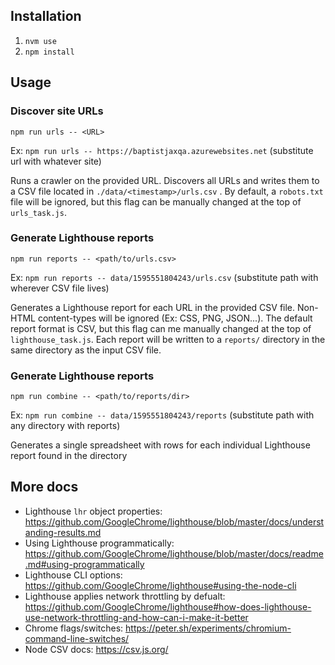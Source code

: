 ## Installation

1. `nvm use`
2. `npm install`

## Usage

### Discover site URLs

`npm run urls -- <URL>`

Ex: `npm run urls -- https://baptistjaxqa.azurewebsites.net` (substitute url with whatever site)

Runs a crawler on the provided URL. Discovers all URLs and writes them to a CSV file located in `./data/<timestamp>/urls.csv` .
By default, a `robots.txt` file will be ignored, but this flag can be manually changed at the top of `urls_task.js`.

### Generate Lighthouse reports 

`npm run reports -- <path/to/urls.csv>`

Ex: `npm run reports -- data/1595551804243/urls.csv`  (substitute path with wherever CSV file lives)

Generates a Lighthouse report for each URL in the provided CSV file. Non-HTML content-types will be ignored (Ex: CSS, PNG, JSON...).
The default report format is CSV, but this flag can me manually changed at the top of `lighthouse_task.js`. Each report will be written
to a `reports/` directory in the same directory as the input CSV file.

### Generate Lighthouse reports 

`npm run combine -- <path/to/reports/dir>`

Ex: `npm run combine -- data/1595551804243/reports`  (substitute path with any directory with reports)

Generates a single spreadsheet with rows for each individual Lighthouse report found in the directory

## More docs

* Lighthouse `lhr` object properties: https://github.com/GoogleChrome/lighthouse/blob/master/docs/understanding-results.md
* Using Lighthouse programmatically: https://github.com/GoogleChrome/lighthouse/blob/master/docs/readme.md#using-programmatically
* Lighthouse CLI options: https://github.com/GoogleChrome/lighthouse#using-the-node-cli
* Lighthouse applies network throttling by defualt: https://github.com/GoogleChrome/lighthouse#how-does-lighthouse-use-network-throttling-and-how-can-i-make-it-better
* Chrome flags/switches: https://peter.sh/experiments/chromium-command-line-switches/
* Node CSV docs: https://csv.js.org/
